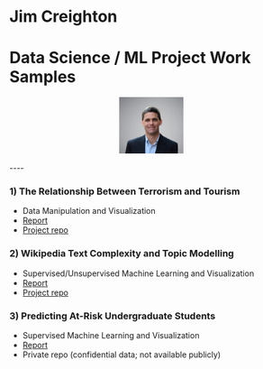 # Jim Creighton
# Data Science / ML Project Work Samples
<p align="center">
  <img src="assets\Jim%20Creighton.jpg" height="100px"/>
</p>
----
  
### 1) The Relationship Between Terrorism and Tourism  
* Data Manipulation and Visualization  
* [Report](assets\Terrorism_Tourism_Final_Report.pdf)  
* [Project repo](https://github.com/jimcreighton/milestone-project)  
  
### 2) Wikipedia Text Complexity and Topic Modelling  
* Supervised/Unsupervised Machine Learning and Visualization  
* [Report](assets\Wikipedia_Text.pdf)  
* [Project repo](https://github.com/jimcreighton/ai_and_jim_siads694)  
  
### 3) Predicting At-Risk Undergraduate Students  
* Supervised Machine Learning and Visualization  
* [Report](assets\Predicting_At-Risk_Students.pdf)  
* Private repo (confidential data; not available publicly)  
